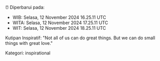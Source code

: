 ⏰ Diperbarui pada:
- WIB: Selasa, 12 November 2024 16.25.11 UTC
- WITA: Selasa, 12 November 2024 17.25.11 UTC
- WIT: Selasa, 12 November 2024 18.25.11 UTC

Kutipan Inspiratif:
"Not all of us can do great things. But we can do small things with great love."


Kategori: inspirational

